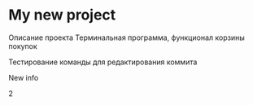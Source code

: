 # My new project

Описание проекта
Терминальная программа, функционал корзины покупок

Тестирование команды для редактирования коммита

New info 

2
